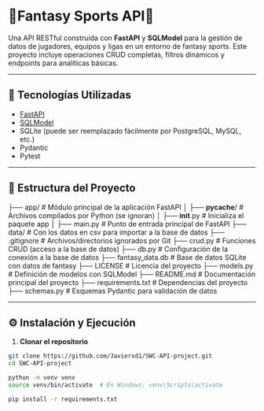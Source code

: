 # 🏈Fantasy Sports API🏈
Una API RESTful construida con **FastAPI** y **SQLModel** para la gestión de datos de jugadores, equipos y ligas en un entorno de fantasy sports. Este proyecto incluye operaciones CRUD completas, filtros dinámicos y endpoints para analíticas básicas.

---

## 🚀 Tecnologías Utilizadas

- [FastAPI](https://fastapi.tiangolo.com/)
- [SQLModel](https://sqlmodel.tiangolo.com/)
- SQLite (puede ser reemplazado fácilmente por PostgreSQL, MySQL, etc.)
- Pydantic
- Pytest

---

## 📁 Estructura del Proyecto
├── app/                        # Módulo principal de la aplicación FastAPI
│   ├── __pycache__/            # Archivos compilados por Python (se ignoran)
│   ├── __init__.py             # Inicializa el paquete app
│   ├── main.py                 # Punto de entrada principal de FastAPI
├── data/                       # Con los datos en csv para importar a la base de datos
├── .gitignore                  # Archivos/directorios ignorados por Git
├── crud.py                     # Funciones CRUD (acceso a la base de datos)
├── db.py                       # Configuración de la conexión a la base de datos
├── fantasy_data.db             # Base de datos SQLite con datos de fantasy
├── LICENSE                     # Licencia del proyecto
├── models.py                   # Definición de modelos con SQLModel
├── README.md                   # Documentación principal del proyecto
├── requirements.txt            # Dependencias del proyecto
├── schemas.py                  # Esquemas Pydantic para validación de datos


---

## ⚙️ Instalación y Ejecución

1. **Clonar el repositorio**

```bash
git clone https://github.com/Javierxd1/SWC-API-project.git
cd SWC-API-project

python -m venv venv
source venv/bin/activate  # En Windows: venv\Scripts\activate

pip install -r requirements.txt
```
